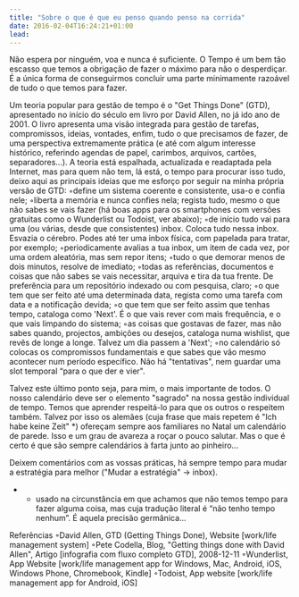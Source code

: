 ```yaml
---
title: "Sobre o que é que eu penso quando penso na corrida"
date: 2016-02-04T16:24:21+01:00
lead: 
---
```

Não espera por ninguém, voa e nunca é suficiente. O Tempo é um bem tão escasso que temos a obrigação de fazer o máximo para não o desperdiçar. É a única forma de conseguirmos concluir uma parte minimamente razoável de tudo o que temos para fazer.

Um teoria popular para gestão de tempo é o "Get Things Done" (GTD), apresentado no início do século em livro por David Allen, no já ido ano de 2001. O livro apresenta uma visão integrada para gestão de tarefas, compromissos, ideias, vontades, enfim, tudo o que precisamos de fazer, de uma perspectiva extremamente prática (e até com algum interesse histórico, referindo agendas de papel, carimbos, arquivos, cartões, separadores…). A teoria está espalhada, actualizada e readaptada pela Internet, mas para quem não tem, lá está, o tempo para procurar isso tudo, deixo aqui as principais ideias que me esforço por seguir na minha própria versão de GTD: 
◦define um sistema coerente e consistente, usa-o e confia nele;
◦liberta a memória e nunca confies nela; regista tudo, mesmo o que não sabes se vais fazer (há boas apps para os smartphones com versões gratuitas como o Wunderlist ou Todoist, ver abaixo);
◦de início tudo vai para uma (ou várias, desde que consistentes) inbox. Coloca tudo nessa inbox. Esvazia o cérebro. Podes até ter uma inbox física, com papelada para tratar, por exemplo;
◦periodicamente avalias a tua inbox, um item de cada vez, por uma ordem aleatória, mas sem repor itens;
◦tudo o que demorar menos de dois minutos, resolve de imediato;
◦todas as referências, documentos e coisas que não sabes se vais necessitar, arquiva e tira da tua frente. De preferência para um repositório indexado ou com pesquisa, claro;
◦o que tem que ser feito até uma determinada data, regista como uma tarefa com data e a notificação devida;
◦o que tem que ser feito assim que tenhas tempo, cataloga como 'Next'. É o que vais rever com mais frequência, e o que vais limpando do sistema;
◦as coisas que gostavas de fazer, mas não sabes quando, projectos, ambições ou desejos, cataloga numa wishlist, que revês de longe a longe. Talvez um dia passem a 'Next';
◦no calendário só colocas os compromissos fundamentais e que sabes que vão mesmo acontecer num período específico. Não há "tentativas", nem guardar uma slot temporal “para o que der e vier".


Talvez este último ponto seja, para mim, o mais importante de todos. O nosso calendário deve ser o elemento "sagrado" na nossa gestão individual de tempo. Temos que aprender respeitá-lo para que os outros o respeitem também. Talvez por isso os alemães (cuja frase que mais repetem é "Ich habe keine Zeit" *) ofereçam sempre aos familiares no Natal um calendário de parede. Isso e um grau de avareza a roçar o pouco salutar. Mas o que é certo é que são sempre calendários à farta junto ao pinheiro...

Deixem comentários com as vossas práticas, há sempre tempo para mudar a estratégia para melhor ("Mudar a estratégia" -> inbox).

* - usado na circunstância em que achamos que não temos tempo para fazer alguma coisa, mas cuja tradução literal é “não tenho tempo nenhum”. É aquela precisão germânica… 


Referências
◦David Allen, GTD (Getting Things Done), Website [work/life management system]
◦Pete Codella, Blog, "Getting things done with David Allen", Artigo [infografia com fluxo completo GTD], 2008-12-11
◦Wunderlist, App Website [work/life management app for Windows, Mac, Android, iOS, Windows Phone, Chromebook, Kindle]
◦Todoist, App website [work/life management app for Android, iOS]
